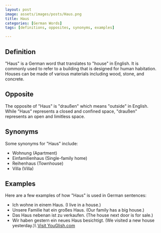 ```yaml
---
layout: post
image: assets/images/posts/Haus.png
title: Haus
categories: [German Words]
tags: [definitions, opposites, synonyms, examples]

---
```


## Definition

"Haus" is a German word that translates to "house" in English. It is commonly used to refer to a building that is designed for human habitation. Houses can be made of various materials including wood, stone, and concrete.

## Opposite

The opposite of "Haus" is "draußen" which means "outside" in English. While "Haus" represents a closed and confined space, "draußen" represents an open and limitless space.

## Synonyms

Some synonyms for "Haus" include:

- Wohnung (Apartment)
- Einfamilienhaus (Single-family home)
- Reihenhaus (Townhouse)
- Villa (Villa)

## Examples

Here are a few examples of how "Haus" is used in German sentences:

- Ich wohne in einem Haus. (I live in a house.)
- Unsere Familie hat ein großes Haus. (Our family has a big house.)
- Das Haus nebenan ist zu verkaufen. (The house next door is for sale.)
- Wir haben gestern ein neues Haus besichtigt. (We visited a new house yesterday.)\ <a id="yg-widget-0" class="youglish-widget" data-query="Haus" data-lang="german" data-components="8412" data-auto-start="0" data-bkg-color="theme_light" data-title="How%20to%20pronounce%20Haus%20in%20German"  rel="nofollow" href="https://youglish.com">Visit YouGlish.com</a><script async src="https://youglish.com/public/emb/widget.js" charset="utf-8"></script>